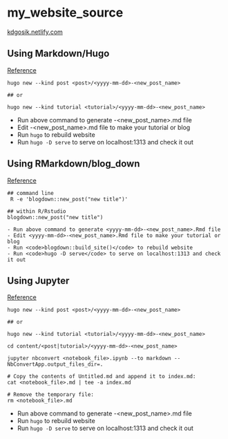 # my_website_source
[kdgosik.netlify.com](https://kdgosik.netlify.com/)



## Using Markdown/Hugo
[Reference](https://gohugo.io/documentation/)

```
hugo new --kind post <post>/<yyyy-mm-dd>-<new_post_name>

## or

hugo new --kind tutorial <tutorial>/<yyyy-mm-dd>-<new_post_name>
```
  - Run above command to generate <yyyy-mm-dd>-<new_post_name>.md file
  - Edit <yyyy-mm-dd>-<new_post_name>.md file to make your tutorial or blog
  - Run <code>hugo</code> to rebuild website
  - Run <code>hugo -D serve</code> to serve on localhost:1313 and check it out


## Using RMarkdown/blog_down
[Reference](https://bookdown.org/yihui/blogdown/)

```
## command line
 R -e 'blogdown::new_post("new title")'

## within R/Rstudio
blogdown::new_post("new title")
```
    - Run above command to generate <yyyy-mm-dd>-<new_post_name>.Rmd file
    - Edit <yyyy-mm-dd>-<new_post_name>.Rmd file to make your tutorial or blog
    - Run <code>blogdown::build_site()</code> to rebuild website
    - Run <code>hugo -D serve</code> to serve on localhost:1313 and check it out



## Using Jupyter
[Reference](https://sourcethemes.com/academic/docs/jupyter/)

```
hugo new --kind post <post>/<yyyy-mm-dd>-<new_post_name>

## or

hugo new --kind tutorial <tutorial>/<yyyy-mm-dd>-<new_post_name>

cd content/<post|tutorial>/<yyyy-mm-dd>-<new_post_name>

jupyter nbconvert <notebook_file>.ipynb --to markdown --NbConvertApp.output_files_dir=.

# Copy the contents of Untitled.md and append it to index.md:
cat <notebook_file>.md | tee -a index.md

# Remove the temporary file:
rm <notebook_file>.md
```
  - Run above command to generate <yyyy-mm-dd>-<new_post_name>.md file
  - Run <code>hugo</code> to rebuild website
  - Run <code>hugo -D serve</code> to serve on localhost:1313 and check it out
